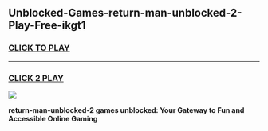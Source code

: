 
## Unblocked-Games-return-man-unblocked-2-Play-Free-ikgt1
<h3>
<a href="https://premium76.site?title=return-man-unblocked-2&ref=21A">CLICK TO PLAY</a></h3>
<hr>

<h3>
<a href="https://premium76.site?title=return-man-unblocked-2&ref=21A">CLICK 2 PLAY</a>
  
</h3>

<a href="https://premium76.site?title=return-man-unblocked-2&ref=21A"><img src="https://clearcache.store/games.png"></a>


**return-man-unblocked-2 games unblocked: Your Gateway to Fun and Accessible Online Gaming**
